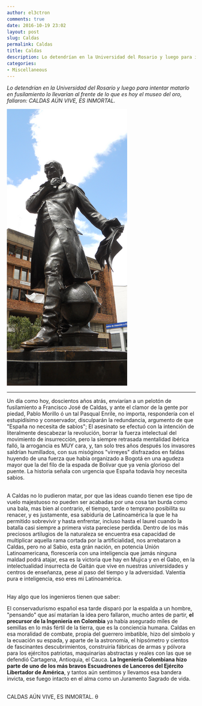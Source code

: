 ```yaml
---
author: el3ctron
comments: true
date: 2016-10-19 23:02
layout: post
slug: Caldas
permalink: Caldas
title: Caldas
description: Lo detendrían en la Universidad del Rosario y luego para intentar matarlo en fusilamiento lo llevarían al frente de lo que es hoy el museo del oro, fallaron: CALDAS AÚN VIVE, ES INMORTAL.
categories:
- Miscellaneous
---
```


*Lo detendrían en la Universidad del Rosario y luego para intentar matarlo en fusilamiento lo llevarían al frente de lo que es hoy el museo del oro, fallaron: CALDAS AÚN VIVE, ES INMORTAL.*

[![Caldas](/wp-content/uploads/por_tema/politica/Caldas.png)](/Caldas "Lo detendrían en la Universidad del Rosario y luego lo llevarían al frente de lo que es hoy el museo del oro para intentar acabar con un Genio, y fallaron: CALDAS AÚN VIVE, ES INMORTAL.... [CLICK PARA ENTRAR AL ARTÍCULO]")


<!-- more -->
---
Un día como hoy, doscientos años atrás, enviarían a un pelotón de fusilamiento a Francisco José de Caldas, y ante el clamor de la gente por piedad, Pablo Morillo ó un tal Pasqual Enrile, no importa, respondería con el estupidísimo y conservador, disculparán la redundancia, argumento de que "España no necesita de sabios"; El asesinato se efectuó con la intención de literalmente descabezar la revolución, borrar la fuerza intelectual del movimiento de insurrección, pero la siempre retrasada mentalidad ibérica falló, la arrogancia es MUY cara, y, tan solo tres años después los invasores saldrían humillados, con sus misóginos "virreyes" disfrazados en faldas huyendo de una fuerza que había organizado a Bogotá en una agudeza mayor que la del filo de la espada de Bolivar que ya venía glorioso del puente. La historia señala con urgencia que España todavía hoy necesita sabios.<br><br>

A Caldas no lo pudieron matar, por que las ideas cuando tienen ese tipo de vuelo majestuoso no pueden ser acabadas por una cosa tan burda como una bala, mas bien al contrario, el tiempo, tarde o temprano posibilita su renacer, y es justamente, esa sabiduría de Latinoamérica la que le ha permitido sobrevivir y hasta enfrentar, incluso hasta el laurel cuando la batalla casi siempre a primera vista pareciese perdida. Dentro de los más preciosos artilugios de la naturaleza se encuentra esa capacidad de multiplicar aquella rama cortada por la artificialidad, nos arrebataron a Caldas, pero no al Sabio, esta grán nación, en potencia Unión Latinoamericana, florescería con una inteligencia que jamás ninguna maldad podrá atajar, esa es la victoria que hay en Mujica y en el Gabo, en la intelectualidad insurrecta de Gaitán que vive en nuestras universidades y centros de enseñanza, pese al paso del tiempo y la adversidad. Valentía pura e inteligencia, eso eres mi Latinoamérica.<br><br>

Hay algo que los ingenieros tienen que saber:<br>

El conservadurismo español esa tarde disparó por la espalda a un hombre, "pensando" que así matarían la idea pero fallaron, mucho antes de partir, **el precursor de la Ingeniería en Colombia** ya había asegurado miles de semillas en lo más fértil de la tierra, que es la conciencia humana. Caldas en esa moralidad de combate, propia del guerrero imbatible, hizo del símbolo y la ecuación su espada, y aparte de la astronomía, el hipsómetro y cientos de fascinantes descubrimientos, construiría fábricas de armas y pólvora para los ejércitos patriotas, maquinarias abstractas y reales con las que se defendió Cartagena, Antioquia, el Cauca. **La Ingeniería Colombiana hizo parte de uno de los más bravos Escuadrones de Lanceros del Ejército Libertador de América**, y tantos aún sentimos y llevamos esa bandera invicta, ese fuego intacto en el alma como un Juramento Sagrado de vida.<br><br>

CALDAS AÚN VIVE, ES INMORTAL. θ<br>

<br><br>
